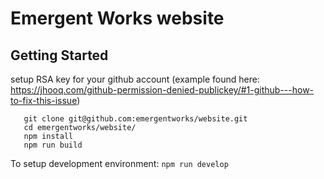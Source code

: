 # Emergent Works website

## Getting Started

setup RSA key for your github account (example found here: https://jhooq.com/github-permission-denied-publickey/#1-github---how-to-fix-this-issue)

```shell
   git clone git@github.com:emergentworks/website.git
   cd emergentworks/website/
   npm install
   npm run build
```
To setup development environment:
   `npm run develop`